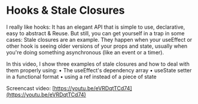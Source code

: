 # Hooks & Stale Closures

I really like hooks: It has an elegant API that is simple to use, declarative, easy to abstract & Reuse. But still, you can get yourself in a trap in some cases: Stale closures are an example. They happen when your useEffect or other hook is seeing older versions of your props and state, usually when you're doing something asynchronous (like an event or a timer).

In this video, I show three examples of stale closures and how to deal with them properly using:
• The useEffect's dependency array
• useState setter in a functional format
• using a ref instead of a piece of state

Screencast video:
[https://youtu.be/eVRDqtTCd74](https://youtu.be/eVRDqtTCd74)
